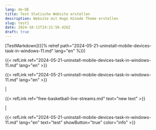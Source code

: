 ```yaml
---
lang: de-DE
title: Test Statische Website erstellen
description: Website mit Hugo Hinode Theme erstellen
slug: test1
date: 2024-10-11T14:21:58.426Z
draft: true
---
```


[TestMarkdown]({{% relref path="2024-05-21-uninstall-mobile-devices-task-in-windows-11.md" lang="en" %}})



{{< refLink ref="2024-05-21-uninstall-mobile-devices-task-in-windows-11.md" lang="en" >}}

{{< refLink ref="2024-05-21-uninstall-mobile-devices-task-in-windows-11.md" lang="en" >}}

|

{{< refLink ref="free-basketball-live-streams.md" text="new text"  >}}

|

{{< refLink ref="2024-05-21-uninstall-mobile-devices-task-in-windows-11.md" lang="en" text="test"  showButton="true" color="info" >}}
